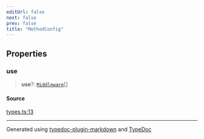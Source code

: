 ```yaml
---
editUrl: false
next: false
prev: false
title: "MethodConfig"
---
```


## Properties

### use

> **use**?: [`Middleware`](/api/type-aliases/middleware/)[]

#### Source

[types.ts:13](https://github.com/dmdin/chord/blob/5f43e0e/src/types.ts#L13)

***

Generated using [typedoc-plugin-markdown](https://www.npmjs.com/package/typedoc-plugin-markdown) and [TypeDoc](https://typedoc.org/)
